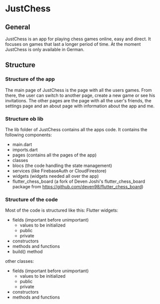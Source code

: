 # JustChess
## General
JustChess is an app for playing chess games online, easy and direct. It focuses on games that last a longer period of time.
At the moment JustChess is only available in German.
 

## Structure
### Structure of the app
The main page of JustChess is the page with all the users games. From there, the user can switch to another page, create a new game or
see his invitations.
The other pages are the page with all the user's friends, the settings page and an about page with information about the app and me.

### Structure ob lib
The lib folder of JustChess contains all the apps code. It contains the following components:
- main.dart
- imports.dart
- pages (contains all the pages of the app)
- classes
- blocs (the code handling the state management)
- services (like FirebaseAuth or CloudFirestore)
- widgets (widgets needed all over the app)
- flutter_chess_board (a fork of Deven Joshi's flutter_chess_board package from https://github.com/deven98/flutter_chess_board)

### Structure of the code
Most of the code is structured like this:
Flutter widgets:
* fields (important before unimportant)
    * values to be initialized
    * public
    * private
* constructors
* methods and functions
* build() method

other classes:
* fields (important before unimportant)
    * values to be initialized
    * public
    * private
* constructors
* methods and functions
